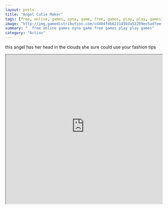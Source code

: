 ```yaml
---
layout: posts
title: "Angel Cutie Maker"
tags: [free, online, games, oyna, game, free, games, play, play, games]
image: "http://img.gamedistribution.com/cd484fdb6231456da52209ee5adfeefc.jpg"
summary: "  free online games oyna game free games play play games"
category: "Action"
---
```


this angel has her head in the clouds she sure could use your fashion tips

<iframe width="100%" height="480px;" src="http://flash.gamedistribution.com?game=cd484fdb6231456da52209ee5adfeefc"></iframe>